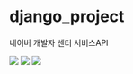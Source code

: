 # django_project

네이버 개발자 센터 서비스API 

<img src="https://user-images.githubusercontent.com/37283474/48264295-56489b80-e46c-11e8-8d5b-6e60c31b61aa.png">
<img src="https://user-images.githubusercontent.com/37283474/48264330-72e4d380-e46c-11e8-90ed-9db8d5c34468.png">
<img src="https://user-images.githubusercontent.com/37283474/48264356-8bed8480-e46c-11e8-8a89-c8767abbd0b7.png">
